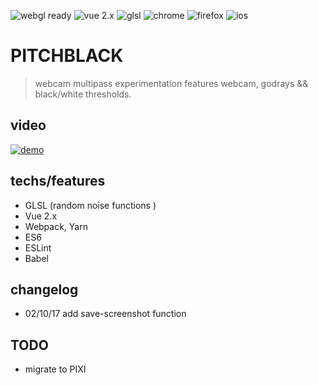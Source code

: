 
![webgl ready](https://img.shields.io/badge/webgl-ready-green.svg) ![vue 2.x](https://img.shields.io/badge/vue2x-ready-green.svg) ![glsl](https://img.shields.io/badge/glsl-custom-green.svg) ![chrome](https://img.shields.io/badge/chrome-ok-green.svg) ![firefox](https://img.shields.io/badge/firefox-ok-green.svg) ![ios](https://img.shields.io/badge/ios11-todo-red.svg)

# PITCHBLACK
> webcam multipass experimentation features webcam, godrays && black/white thresholds.

## video

[![demo](https://img.youtube.com/vi/3UCDyOZjQck/0.jpg)](http://www.youtube.com/watch?v=3UCDyOZjQck)

## techs/features

* GLSL (random noise functions )
* Vue 2.x
* Webpack, Yarn
* ES6
* ESLint
* Babel

## changelog

  * 02/10/17 add save-screenshot function

## TODO

  * migrate to PIXI
